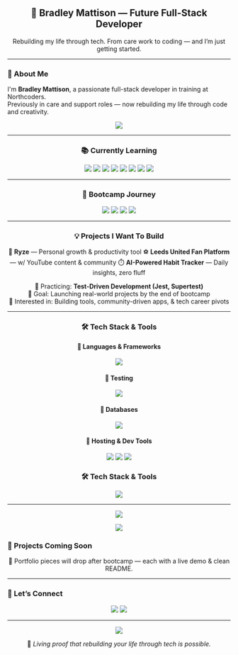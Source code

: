 <!-- Header -->
<h2 align="center">🚀 Bradley Mattison — Future Full-Stack Developer</h2>
<p align="center">Rebuilding my life through tech. From care work to coding — and I’m just getting started.</p>

---

### 🧠 About Me
I'm **Bradley Mattison**, a passionate full-stack developer in training at Northcoders.  
Previously in care and support roles — now rebuilding my life through code and creativity.

<p align="center">
  <img src="https://readme-typing-svg.demolab.com?font=Fira+Code&size=20&pause=1000&center=true&vCenter=true&width=420&lines=Learning+to+Ship+Code+That+Matters;Test+Driven+Dev+%E2%9A%94%EF%B8%8F;Future+Backend+Beast+%F0%9F%90%BE" />
</p>

---

<h3 align="center">📚 Currently Learning</h3>

<p align="center">
  <img src="https://img.shields.io/badge/JavaScript-F7DF1E?style=for-the-badge&logo=javascript&logoColor=black" />
  <img src="https://img.shields.io/badge/Node.js-339933?style=for-the-badge&logo=nodedotjs&logoColor=white" />
  <img src="https://img.shields.io/badge/Express.js-000000?style=for-the-badge&logo=express&logoColor=white" />
  <img src="https://img.shields.io/badge/SQL-003B57?style=for-the-badge&logo=postgresql&logoColor=white" />
  <img src="https://img.shields.io/badge/Testing-Jest-C21325?style=for-the-badge&logo=jest&logoColor=white" />
  <img src="https://img.shields.io/badge/React-61DAFB?style=for-the-badge&logo=react&logoColor=black" />
  <img src="https://img.shields.io/badge/HTML5-E34F26?style=for-the-badge&logo=html5&logoColor=white" />
  <img src="https://img.shields.io/badge/CSS3-1572B6?style=for-the-badge&logo=css3&logoColor=white" />
</p>

---

<h3 align="center">📅 Bootcamp Journey</h3>

<p align="center">
  <img src="https://img.shields.io/badge/Week%201-JavaScript%20Basics-yellow?style=for-the-badge" />
  <img src="https://img.shields.io/badge/Week%202-Array%20Methods-green?style=for-the-badge" />
  <img src="https://img.shields.io/badge/Week%203-TDD%20+%20APIs-blue?style=for-the-badge" />
  <img src="https://img.shields.io/badge/Week%204-Backend%20SQL-purple?style=for-the-badge" />
</p>

---

<h3 align="center">💡 Projects I Want To Build</h3>

<p align="center">
  🧠 <strong>Ryze</strong> — Personal growth & productivity tool  
  ⚽ <strong>Leeds United Fan Platform</strong> — w/ YouTube content & community  
  ⏱️ <strong>AI-Powered Habit Tracker</strong> — Daily insights, zero fluff  
</p>

<p align="center">
  🧪 Practicing: <strong>Test-Driven Development (Jest, Supertest)</strong><br />
  🎯 Goal: Launching real-world projects by the end of bootcamp<br />
  🧩 Interested in: Building tools, community-driven apps, & tech career pivots  
</p>

---
<h3 align="center">🛠 Tech Stack & Tools</h3>

<h4 align="center">🧠 Languages & Frameworks</h4>
<p align="center">
  <img src="https://skillicons.dev/icons?i=js,nodejs,express,html,css,react" />
</p>

<h4 align="center">🧪 Testing</h4>
<p align="center">
  <img src="https://skillicons.dev/icons?i=jest" />
</p>

<h4 align="center">💾 Databases</h4>
<p align="center">
  <img src="https://skillicons.dev/icons?i=postgres" />
</p>

<h4 align="center">🚀 Hosting & Dev Tools</h4>
<p align="center">
  <img src="https://skillicons.dev/icons?i=git,github,vscode,netlify" />
  <img src="https://custom-icon-badges.demolab.com/badge/Render-430098?style=for-the-badge&logo=render&logoColor=white" />
  <img src="https://custom-icon-badges.demolab.com/badge/Supabase-3FCF8E?style=for-the-badge&logo=supabase&logoColor=white" />
</p>

<h3 align="center">🛠 Tech Stack & Tools</h3>

<p align="center">
  <img src="https://skillicons.dev/icons?i=js,nodejs,express,postgres,html,css,react,jest,git,github,vscode,netlify,render,supabase" />
</p>

---
<p align="center">
  <img src="https://github-readme-stats.vercel.app/api?username=Brad-M2K&show_icons=true&theme=radical" />
</p>

<p align="center">
  <img src="https://github-readme-streak-stats.herokuapp.com?user=Brad-M2K&theme=radical&border_radius=10&fire=DD2727&ring=DD2727" />
</p>

### 🚧 Projects Coming Soon
<p align="center">
  🔨 Portfolio pieces will drop after bootcamp — each with a live demo & clean README.
</p>

---

### 🤝 Let’s Connect
<p align="center">
  <a href="https://www.linkedin.com/in/brad-m2k" target="_blank"><img src="https://img.shields.io/badge/LinkedIn-0A66C2?style=for-the-badge&logo=linkedin&logoColor=white" /></a>
  <a href="mailto:bradleymattison2000@gmail.com"><img src="https://img.shields.io/badge/Email-D14836?style=for-the-badge&logo=gmail&logoColor=white" /></a>
</p>

---

<p align="center">
  <img src="https://readme-typing-svg.demolab.com?font=Fira+Code&size=16&pause=2000&color=00FFAA&center=true&vCenter=true&width=480&lines=If+you're+reading+this%2C+you're+already+in+deep...;You're+not+supposed+to+be+here.;Unless+you're+a+real+one.;In+that+case%2C+carry+on+%F0%9F%9A%80" />
</p>

<p align="center">🚀 <em>Living proof that rebuilding your life through tech is possible.</em></p>
